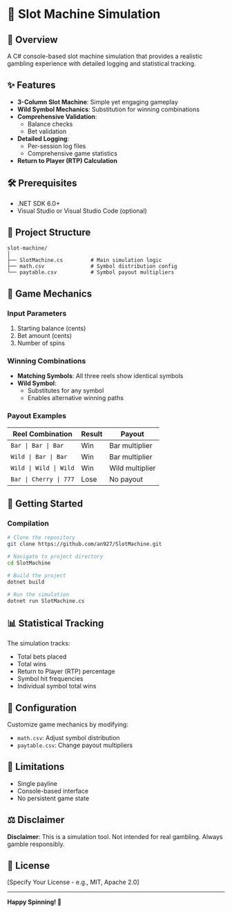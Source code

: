 # 🎰 Slot Machine Simulation

## 📝 Overview

A C# console-based slot machine simulation that provides a realistic gambling experience with detailed logging and statistical tracking.

## ✨ Features

- **3-Column Slot Machine**: Simple yet engaging gameplay
- **Wild Symbol Mechanics**: Substitution for winning combinations
- **Comprehensive Validation**: 
  - Balance checks
  - Bet validation
- **Detailed Logging**: 
  - Per-session log files
  - Comprehensive game statistics
- **Return to Player (RTP) Calculation**

## 🛠 Prerequisites

- .NET SDK 6.0+
- Visual Studio or Visual Studio Code (optional)

## 📂 Project Structure

```
slot-machine/
│
├── SlotMachine.cs         # Main simulation logic
├── math.csv               # Symbol distribution config
└── paytable.csv           # Symbol payout multipliers
```

## 🎲 Game Mechanics

### Input Parameters

1. Starting balance (cents)
2. Bet amount (cents)
3. Number of spins

### Winning Combinations

- **Matching Symbols**: All three reels show identical symbols
- **Wild Symbol**: 
  - Substitutes for any symbol
  - Enables alternative winning paths

### Payout Examples

| Reel Combination | Result | Payout |
|-----------------|--------|--------|
| `Bar \| Bar \| Bar` | Win | Bar multiplier |
| `Wild \| Bar \| Bar` | Win | Bar multiplier |
| `Wild \| Wild \| Wild` | Win | Wild multiplier |
| `Bar \| Cherry \| 777` | Lose | No payout |

## 🚀 Getting Started

### Compilation

```bash
# Clone the repository
git clone https://github.com/an927/SlotMachine.git

# Navigate to project directory
cd SlotMachine

# Build the project
dotnet build

# Run the simulation
dotnet run SlotMachine.cs
```

## 📊 Statistical Tracking

The simulation tracks:
- Total bets placed
- Total wins
- Return to Player (RTP) percentage
- Symbol hit frequencies
- Individual symbol total wins

## 🔧 Configuration

Customize game mechanics by modifying:
- `math.csv`: Adjust symbol distribution
- `paytable.csv`: Change payout multipliers

## 🚧 Limitations

- Single payline
- Console-based interface
- No persistent game state


## ⚖️ Disclaimer

**Disclaimer**: This is a simulation tool. Not intended for real gambling. Always gamble responsibly.

## 📄 License

[Specify Your License - e.g., MIT, Apache 2.0]

---

**Happy Spinning! 🎳**
